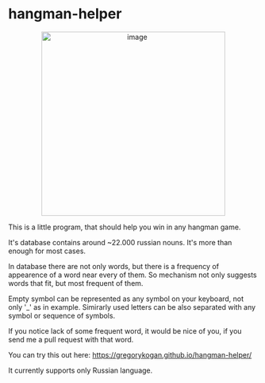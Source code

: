 # hangman-helper

<p align="center">
  <img width="370" alt="image" src="https://github.com/GregoryKogan/hangman-helper/assets/60318411/59d190ff-8cf1-438a-af28-8f102157b0d5">
</p>

This is a little program, that should help you win in any hangman game.

It's database contains around ~22.000 russian nouns. It's more than enough for most cases.

In database there are not only words, but there is a frequency of appearence of a word near every of them.
So mechanism not only suggests words that fit, but most frequent of them.

Empty symbol can be represented as any symbol on your keyboard, not only '_' as in example.
Simirarly used letters can be also separated with any symbol or sequence of symbols.

If you notice lack of some frequent word, it would be nice of you, if you send me a pull request
with that word.

You can try this out here: https://gregorykogan.github.io/hangman-helper/

It currently supports only Russian language. 
